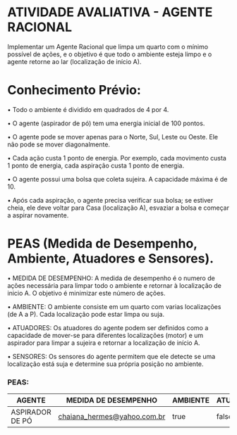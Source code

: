 # ATIVIDADE AVALIATIVA - AGENTE RACIONAL

Implementar um Agente Racional que limpa um quarto com o mínimo possível de ações, e o objetivo é que todo o ambiente esteja limpo e o agente retorne ao lar (localização de início A). 

# Conhecimento Prévio:
• Todo o ambiente é dividido em quadrados de 4 por 4.

• O agente (aspirador de pó) tem uma energia inicial de 100 pontos.

• O agente pode se mover apenas para o Norte, Sul, Leste ou Oeste. Ele não pode se
mover diagonalmente.

• Cada ação custa 1 ponto de energia. Por exemplo, cada movimento custa 1 ponto de
energia, cada aspiração custa 1 ponto de energia.

• O agente possui uma bolsa que coleta sujeira. A capacidade máxima é de 10.

• Após cada aspiração, o agente precisa verificar sua bolsa; se estiver cheia, ele deve voltar para Casa (localização A), esvaziar a bolsa e começar a aspirar novamente.

# PEAS (Medida de Desempenho, Ambiente, Atuadores e Sensores).

•	MEDIDA DE DESEMPENHO: A medida de desempenho é o numero de ações necessária para limpar todo o ambiente e retornar à localização de inicio A. O objetivo é minimizar este número de ações.

•	AMBIENTE: O ambiente consiste em um quarto com varias localizações (de A a P). Cada localização pode estar limpa ou suja.

•	ATUADORES: Os atuadores do agente podem ser definidos como a capacidade de mover-se para diferentes localizações (motor) e um aspirador para limpar a sujeira e retornar a localização de início A.

•	SENSORES: Os sensores do agente permitem que ele detecte se uma localização está suja e determine sua própria posição no ambiente.

### PEAS: 
|AGENTE |MEDIDA DE DESEMPENHO | AMBIENTE| ATUADORES | SENSORES |
| -------- | -------- | -------- |-------- | -------- |
|ASPIRADOR DE PÓ |chaiana_hermes@yahoo.com.br|true|false|Bootcamp React|
